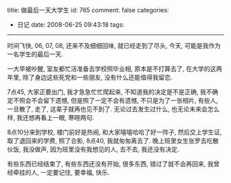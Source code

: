 title: 做最后一天大学生
id: 765
comment: false
categories:
  - 日记
date: 2008-06-25 09:43:18
tags:
---

时间飞快, 06, 07, 08, 还来不及细细回味, 就已经走到了尽头, 今天, 可能是我作为一名学生的最后一天.

一大早被吵醒, 室友都忙活准备去学校照毕业相, 原本是不打算去了, 在大学的这两年里, 除了身边这些死党和一些朋友, 没有什么还能值得我留恋.

7点45, 大家正要出门, 我才急急忙忙爬起来, 不知道我的决定是不是正确, 我不确定不照会不会留下遗憾, 但是照了一定不会有遗憾, 不只是为了一张相片, 有些人, 一旦散了, 走了, 这辈子就再也见不到了. 无论过去发生过什么, 也无论未来会怎么样, 我还想再看上一眼, 寒暄两句.

8点10分来到学校, 楼门前好是热闹, 和大家嘻嘻哈哈了好一阵子, 然后交上学生证, 取了退回来的学费, 照了合影, 8点40, 我就匆匆离去了. 晚上班里女生张罗去吃散伙饭, 我没做声, 因为班里没有我想见的人, 去不去, 我还没有决定.

有些东西已经结束了, 有些东西还没有开始, 很多东西, 错过了就不会再回来, 我曾经牵挂的人, 一定要记住, 要幸福, 快乐.
